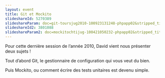 ```yaml
---
layout: event
title: Git et Mockito
slideshareId: 5270389
slideshareParam: doc=git-toursjug2010-100923131248-phpapp02&stripped_title=git-tours-jug-2010&userName=dgageot
slideshareId2: 3801088
slideshareParam2: doc=mockitochtijug-100421050232-phpapp02&stripped_title=mockito-chti-jug&userName=dgageot
---
```

Pour cette dernière session de l’année 2010, David vient nous présenter deux sujets !

Tout d’abord Git, le gestionnaire de configuration qui vous veut du bien.

Puis Mockito, ou comment écrire des tests unitaires est devenu simple.